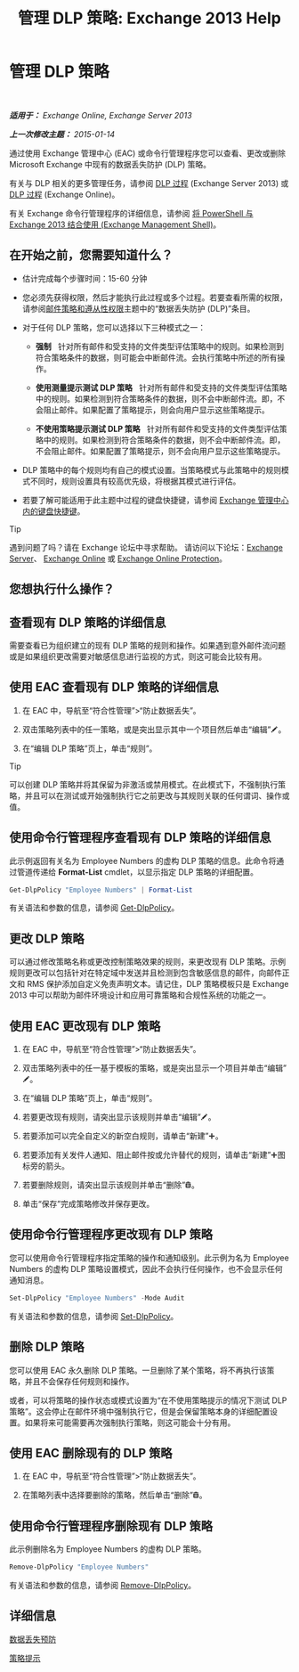 ﻿---
title: '管理 DLP 策略: Exchange 2013 Help'
TOCTitle: 管理 DLP 策略
ms:assetid: ba81fabd-7f7f-4ef7-968f-ce851ada9d70
ms:mtpsurl: https://technet.microsoft.com/zh-cn/library/JJ673559(v=EXCHG.150)
ms:contentKeyID: 50491518
ms.date: 01/11/2018
mtps_version: v=EXCHG.150
ms.translationtype: HT
---

# 管理 DLP 策略

 

_**适用于：** Exchange Online, Exchange Server 2013_

_**上一次修改主题：** 2015-01-14_

通过使用 Exchange 管理中心 (EAC) 或命令行管理程序您可以查看、更改或删除 Microsoft Exchange 中现有的数据丢失防护 (DLP) 策略。

有关与 DLP 相关的更多管理任务，请参阅 [DLP 过程](dlp-procedures-exchange-2013-help.md) (Exchange Server 2013) 或 [DLP 过程](https://technet.microsoft.com/zh-cn/library/jj938003\(v=exchg.150\)) (Exchange Online)。

有关 Exchange 命令行管理程序的详细信息，请参阅 [将 PowerShell 与 Exchange 2013 结合使用 (Exchange Management Shell)](https://technet.microsoft.com/zh-cn/library/bb123778\(v=exchg.150\))。

## 在开始之前，您需要知道什么？

  - 估计完成每个步骤时间：15-60 分钟

  - 您必须先获得权限，然后才能执行此过程或多个过程。若要查看所需的权限，请参阅[邮件策略和遵从性权限](messaging-policy-and-compliance-permissions-exchange-2013-help.md)主题中的“数据丢失防护 (DLP)”条目。

  - 对于任何 DLP 策略，您可以选择以下三种模式之一：
    
      -    **强制**   针对所有邮件和受支持的文件类型评估策略中的规则。如果检测到符合策略条件的数据，则可能会中断邮件流。会执行策略中所述的所有操作。
    
      -    **使用测量提示测试 DLP 策略**   针对所有邮件和受支持的文件类型评估策略中的规则。如果检测到符合策略条件的数据，则不会中断邮件流。即，不会阻止邮件。如果配置了策略提示，则会向用户显示这些策略提示。
    
      -    **不使用策略提示测试 DLP 策略**   针对所有邮件和受支持的文件类型评估策略中的规则。如果检测到符合策略条件的数据，则不会中断邮件流。即，不会阻止邮件。如果配置了策略提示，则不会向用户显示这些策略提示。

  - DLP 策略中的每个规则均有自己的模式设置。当策略模式与此策略中的规则模式不同时，规则设置具有较高优先级，将根据其模式进行评估。

  - 若要了解可能适用于此主题中过程的键盘快捷键，请参阅 [Exchange 管理中心内的键盘快捷键](keyboard-shortcuts-in-the-exchange-admin-center-exchange-online-protection-help.md)。

> [!TIP]  
> 遇到问题了吗？请在 Exchange 论坛中寻求帮助。 请访问以下论坛：<a href="https://go.microsoft.com/fwlink/p/?linkid=60612">Exchange Server</a>、 <a href="https://go.microsoft.com/fwlink/p/?linkid=267542">Exchange Online</a> 或 <a href="https://go.microsoft.com/fwlink/p/?linkid=285351">Exchange Online Protection</a>。


## 您想执行什么操作？

## 查看现有 DLP 策略的详细信息

需要查看已为组织建立的现有 DLP 策略的规则和操作。如果遇到意外邮件流问题或是如果组织更改需要对敏感信息进行监视的方式，则这可能会比较有用。

## 使用 EAC 查看现有 DLP 策略的详细信息

1.  在 EAC 中，导航至“符合性管理”\>“防止数据丢失”。

2.  双击策略列表中的任一策略，或是突出显示其中一个项目然后单击“编辑”![编辑图标](images/Bb124582.6f53ccb2-1f13-4c02-bea0-30690e6ea71d(EXCHG.150).gif "编辑图标")。

3.  在“编辑 DLP 策略”页上，单击“规则”。

> [!TIP]  
> 可以创建 DLP 策略并将其保留为非激活或禁用模式。在此模式下，不强制执行策略，并且可以在测试或开始强制执行它之前更改与其规则关联的任何谓词、操作或值。


## 使用命令行管理程序查看现有 DLP 策略的详细信息

此示例返回有关名为 Employee Numbers 的虚构 DLP 策略的信息。此命令将通过管道传递给 **Format-List** cmdlet，以显示指定 DLP 策略的详细配置。

```powershell
Get-DlpPolicy "Employee Numbers" | Format-List
```

有关语法和参数的信息，请参阅 [Get-DlpPolicy](https://technet.microsoft.com/zh-cn/library/jj215752\(v=exchg.150\))。

## 更改 DLP 策略

可以通过修改策略名称或更改控制策略效果的规则，来更改现有 DLP 策略。示例规则更改可以包括针对在特定域中发送并且检测到包含敏感信息的邮件，向邮件正文和 RMS 保护添加自定义免责声明文本。请记住，DLP 策略模板只是 Exchange 2013 中可以帮助为邮件环境设计和应用可靠策略和合规性系统的功能之一。

## 使用 EAC 更改现有 DLP 策略

1.  在 EAC 中，导航至“符合性管理”\>“防止数据丢失”。

2.  双击策略列表中的任一基于模板的策略，或是突出显示一个项目并单击“编辑”![编辑图标](images/Bb124582.6f53ccb2-1f13-4c02-bea0-30690e6ea71d(EXCHG.150).gif "编辑图标")。

3.  在“编辑 DLP 策略”页上，单击“规则”。

4.  若要更改现有规则，请突出显示该规则并单击“编辑”![编辑图标](images/Bb124582.6f53ccb2-1f13-4c02-bea0-30690e6ea71d(EXCHG.150).gif "编辑图标")。

5.  若要添加可以完全自定义的新空白规则，请单击“新建”![添加图标](images/JJ218640.c1e75329-d6d7-4073-a27d-498590bbb558(EXCHG.150).gif "添加图标")。

6.  若要添加有关发件人通知、阻止邮件按或允许替代的规则，请单击“新建”![添加图标](images/JJ218640.c1e75329-d6d7-4073-a27d-498590bbb558(EXCHG.150).gif "添加图标")图标旁的箭头。

7.  若要删除规则，请突出显示该规则并单击“删除”![删除图标](images/JJ657511.14f639f6-61e8-4418-bbfb-0db14de9d2f5(EXCHG.150).gif "删除图标")。

8.  单击“保存”完成策略修改并保存更改。

## 使用命令行管理程序更改现有 DLP 策略

您可以使用命令行管理程序指定策略的操作和通知级别。此示例为名为 Employee Numbers 的虚构 DLP 策略设置模式，因此不会执行任何操作，也不会显示任何通知消息。

```powershell
Set-DlpPolicy "Employee Numbers" -Mode Audit
```

有关语法和参数的信息，请参阅 [Set-DlpPolicy](https://technet.microsoft.com/zh-cn/library/jj215778\(v=exchg.150\))。

## 删除 DLP 策略

您可以使用 EAC 永久删除 DLP 策略。一旦删除了某个策略，将不再执行该策略，并且不会保存任何规则和操作。

或者，可以将策略的操作状态或模式设置为“在不使用策略提示的情况下测试 DLP 策略”。这会停止在邮件环境中强制执行它，但是会保留策略本身的详细配置设置。如果将来可能需要再次强制执行策略，则这可能会十分有用。

## 使用 EAC 删除现有的 DLP 策略

1.  在 EAC 中，导航至“符合性管理”\>“防止数据丢失”。

2.  在策略列表中选择要删除的策略，然后单击“删除”![删除图标](images/JJ657511.14f639f6-61e8-4418-bbfb-0db14de9d2f5(EXCHG.150).gif "删除图标")。

## 使用命令行管理程序删除现有 DLP 策略

此示例删除名为 Employee Numbers 的虚构 DLP 策略。

```powershell
Remove-DlpPolicy "Employee Numbers"
```

有关语法和参数的信息，请参阅 [Remove-DlpPolicy](https://technet.microsoft.com/zh-cn/library/jj215677\(v=exchg.150\))。

## 详细信息

[数据丢失预防](technical-overview-of-dlp-data-loss-prevention-in-exchange.md)

[策略提示](technical-overview-of-policy-tips-in-exchange-online-and-exchange-2013.md)

